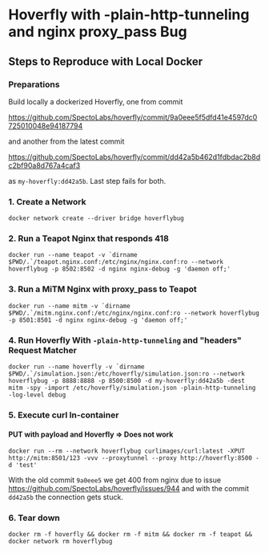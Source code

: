 # Hoverfly with -plain-http-tunneling and nginx proxy_pass Bug

## Steps to Reproduce with Local Docker

### Preparations

Build locally a dockerized Hoverfly, one from commit

https://github.com/SpectoLabs/hoverfly/commit/9a0eee5f5dfd41e4597dc0725010048e94187794

and another from the latest commit

https://github.com/SpectoLabs/hoverfly/commit/dd42a5b462d1fdbdac2b8dc2bf90a8d767a4caf3

as `my-hoverfly:dd42a5b`. Last step fails for both.

### 1. Create a Network

```
docker network create --driver bridge hoverflybug
```

### 2. Run a Teapot Nginx that responds 418

```
docker run --name teapot -v `dirname $PWD/.`/teapot.nginx.conf:/etc/nginx/nginx.conf:ro --network hoverflybug -p 8502:8502 -d nginx nginx-debug -g 'daemon off;'
```

### 3. Run a MiTM Nginx with proxy_pass to Teapot

```
docker run --name mitm -v `dirname $PWD/.`/mitm.nginx.conf:/etc/nginx/nginx.conf:ro --network hoverflybug -p 8501:8501 -d nginx nginx-debug -g 'daemon off;'
```

### 4. Run Hoverfly With `-plain-http-tunneling` and "headers" Request Matcher

```
docker run --name hoverfly -v `dirname $PWD/.`/simulation.json:/etc/hoverfly/simulation.json:ro --network hoverflybug -p 8888:8888 -p 8500:8500 -d my-hoverfly:dd42a5b -dest mitm -spy -import /etc/hoverfly/simulation.json -plain-http-tunneling -log-level debug
```

### 5. Execute curl In-container

#### PUT with payload and Hoverfly => Does not work

```
docker run --rm --network hoverflybug curlimages/curl:latest -XPUT http://mitm:8501/123 -vvv --proxytunnel --proxy http://hoverfly:8500 -d 'test'
```

With the old commit `9a0eee5` we get 400 from nginx due to issue https://github.com/SpectoLabs/hoverfly/issues/944 and with the commit `dd42a5b` the connection gets stuck.

### 6. Tear down

```
docker rm -f hoverfly && docker rm -f mitm && docker rm -f teapot && docker network rm hoverflybug
```
